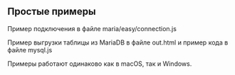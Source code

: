 Простые примеры
--

Пример подключения в файле maria/easy/connection.js

Пример выгрузки таблицы из MariaDB в файле out.html и пример кода в файле mysql.js

Примеры работают одинаково как в macOS, так и Windows.
